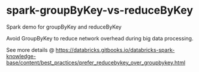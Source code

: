 # spark-groupByKey-vs-reduceByKey
Spark demo for groupByKey and reduceByKey

Avoid GroupByKey to reduce network overhead during big data processing.

See more details @ https://databricks.gitbooks.io/databricks-spark-knowledge-base/content/best_practices/prefer_reducebykey_over_groupbykey.html
